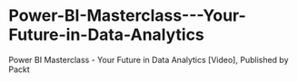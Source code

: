 # Power-BI-Masterclass---Your-Future-in-Data-Analytics
Power BI Masterclass - Your Future in Data Analytics [Video], Published by Packt
